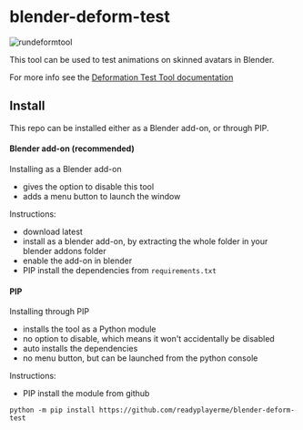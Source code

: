 # blender-deform-test
![rundeformtool](https://github.com/readyplayerme/blender-deform-test/assets/104501614/9cda11be-eccf-442a-9144-380e180017ce)

This tool can be used to test animations on skinned avatars in Blender.

For more info see the [Deformation Test Tool documentation](https://www.notion.so/wolf3d/Deformation-Test-Tool-6f27bf8f69724289932359a9261b58b1)

## Install
This repo can be installed either as a Blender add-on, or through PIP. 

#### Blender add-on (recommended)
Installing as a Blender add-on
- gives the option to disable this tool
- adds a menu button to launch the window

Instructions:
- download latest
- install as a blender add-on, by extracting the whole folder in your blender addons folder
- enable the add-on in blender
- PIP install the dependencies from `requirements.txt`

#### PIP
Installing through PIP
- installs the tool as a Python module
- no option to disable, which means it won't accidentally be disabled
- auto installs the dependencies
- no menu button, but can be launched from the python console

Instructions:
- PIP install the module from github
```
python -m pip install https://github.com/readyplayerme/blender-deform-test
